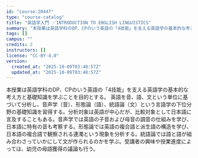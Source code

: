 ```yaml
---
id: "course:20447"
type: "course-catalog"
title: "英語学入門 ／INTRODUCTION TO ENGLISH LINGUISTICS"
summary: "本授業は英語学科のDP、CPのいう英語の「4技能」を支える英語学の基本的な考え方と基礎知識を学ぶことを目的とする。 英語を音、語、文という単位に基づいて分析し、音声学（音）、形態論（語）、統語論（文）という言語学の下位分野の基礎知識を習得す…"
tags: []
campus: ""
credits: 2
instructors: []
license: "CC-BY-4.0"
version:
  created_at: "2025-10-09T03:48:57Z"
  updated_at: "2025-10-09T03:48:57Z"
---
```

本授業は英語学科のDP、CPのいう英語の「4技能」を支える英語学の基本的な考え方と基礎知識を学ぶことを目的とする。 英語を音、語、文という単位に基づいて分析し、音声学（音）、形態論（語）、統語論（文）という言語学の下位分野の基礎知識を習得する。分析対象は英語が中心だが、比較対象として日本語に言及することもある。音声学では英語の子音および母音の調音の仕組みを学び、日本語に特有の音も考察する。形態論では英語の複合語と派生語の構造を学び、日本語の複合語で観察される連濁という現象を分析する。統語論では語と語が組み合わさっていかにして文が作られるのかを学ぶ。受講者の興味や授業進度によっては、幼児の母語獲得の議論も行う。
